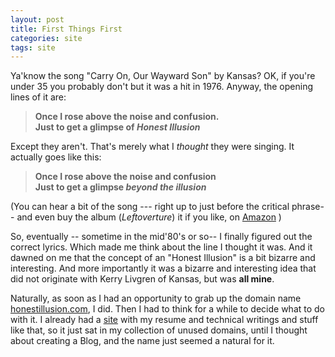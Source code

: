 ```yaml
---
layout: post
title: First Things First
categories: site
tags: site
---
```

Ya'know the song "Carry On, Our Wayward Son" by Kansas?  OK, if you're under 35 you probably don't but it was a hit in 1976.  Anyway,  the opening lines of it are: 
 
 > **Once I rose above the noise and confusion.   
 > Just to get a glimpse of *Honest Illusion***
 
Except they aren't.  That's merely what I *thought* they were singing.  It actually goes like this:

>  **Once I rose above the noise and confusion   
>  Just to get a glimpse *beyond the illusion***


(You can hear a bit of the song --- right up to just before the critical phrase-- and even buy the album (*Leftoverture*) it if you like, on [Amazon](http://www.amazon.com/exec/obidos/ASIN/B00005JA2B/njtheatercom-20/) )

So, eventually -- sometime in the mid'80's or so-- I finally figured out the correct lyrics. Which made me think about the line I thought it was.  And it dawned on me that the concept of an "Honest Illusion" is a bit bizarre and interesting. And more importantly it was a bizarre and interesting idea that did not originate with Kerry Livgren of Kansas, but was **all mine**.

Naturally, as soon as I had an opportunity to grab up the domain name [honestillusion.com](http://www.honestillusion.com/), I did.  Then I had to think for a while to decide what to do with it.  I already had a [site](http://www.noveltheory.com/) with my resume and technical writings and stuff like that, so it just sat in my collection of unused domains, until I thought about creating a Blog, and the name just seemed a natural for it. 


